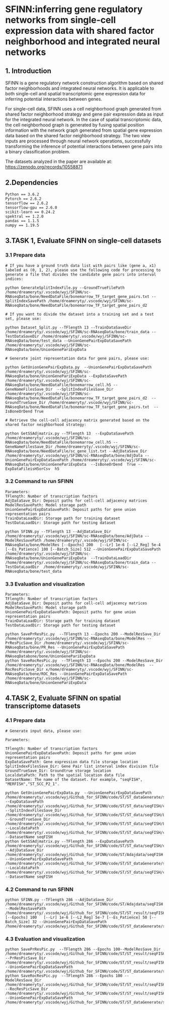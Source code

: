 # SFINN:inferring gene regulatory networks from single-cell expression data with shared factor neighborhood and integrated neural networks

## 1. Introduction

SFINN is a gene regulatory network construction algorithm based on shared factor neighborhoods and integrated neural networks. It is applicable to both single-cell and spatial transcriptomic gene expression data for inferring potential interactions between genes. 

For single-cell data, SFINN uses a cell neighborhood graph generated from shared factor neighborhood strategy and gene pair expression data as input for the integrated neural network. In the case of spatial transcriptomic data, the cell neighborhood graph is generated by fusing spatial position information with the network graph generated from spatial gene expression data based on the shared factor neighborhood strategy. The two view inputs are processed through neural network operations, successfully transforming the inference of potential interactions between gene pairs into a binary classification problem.

The datasets analyzed in the paper are available at: https://zenodo.org/records/10558871

## 2.Dependencies

    Python == 3.6.2 
    Pytorch == 2.6.2
    tensorflow == 2.6.2
    tensorflow-gpu == 2.6.0
    scikit-learn == 0.24.2
    spektral == 1.2.0
    pandas == 1.1.5
    numpy == 1.19.5
 ## 3.TASK 1, Evaluate SFINN on single-cell datasets
### 3.1 Prepare data
    # If you have a ground truth data list with pairs like (gene a, x1) labeled as (0, 1, 2), please use the following code for processing to generate a file that divides the candidate gene pairs into interval indices:

    python GenerateSplitIndexFile.py --GroundTrueFilePath /home/dreameryty/.vscode/wyj/SFINN/sc-RNAseqData/bone/NeedDataFile/bonemarrow_TF_target_gene_pairs.txt --SplitIndexSavePath /home/dreameryty/.vscode/wyj/SFINN/sc-RNAseqData/bone/NeedDataFile/bonemarrow_TF_target_gene_pairs_d2  
    
    # If you want to divide the dataset into a training set and a test set, please use:
    
    python Dataset_Split.py --TFlength 13 --TrainDataSaveDir /home/dreameryty/.vscode/wyj/SFINN/sc-RNAseqData/bone/train_data --TestDataSaveDir /home/dreameryty/.vscode/wyj/SFINN/sc-RNAseqData/bone/test_data --UnionGenePairExpDataSavePath /home/dreameryty/.vscode/wyj/SFINN/sc-RNAseqData/bone/UnionGenePariExpData

    # Generate joint representation data for gene pairs, please use:

    python GetUnionGenePairExpData.py  --UnionGenePairExpDataSavePath  /home/dreameryty/.vscode/wyj/SFINN/sc-RNAseqData/bone/UnionGenePariExpData --ExpDataSavePath /home/dreameryty/.vscode/wyj/SFINN/sc-RNAseqData/bone/NeedDataFile/bonemarrow_cell.h5 --GeneNameFilesSave_Dir  --SplitIndexFilesSave_Dir /home/dreameryty/.vscode/wyj/SFINN/sc-RNAseqData/bone/NeedDataFile/bonemarrow_TF_target_gene_pairs_d2  --GroundTrueSave_Dir /home/dreameryty/.vscode/wyj/SFINN/sc-RNAseqData/bone/NeedDataFile/bonemarrow_TF_target_gene_pairs.txt  --IsBoneOrDend True

    # Retrieve the cell-cell adjacency matrix generated based on the shared factor neighborhood strategy:

    python GetSSAdjmatrix.py --TFlength 13  --ExpDataSavePath /home/dreameryty/.vscode/wyj/SFINN/sc-RNAseqData/bone/NeedDataFile/bonemarrow_cell.h5 --GeneNameFilesSave_Dir /home/dreameryty/.vscode/wyj/SFINN/sc-RNAseqData/bone/NeedDataFile/sc_gene_list.txt --AdjDataSave_Dir /home/dreameryty/.vscode/wyj/SFINN/sc-RNAseqData/bone/AdjData --UnionGenePairExpDataSavePath /home/dreameryty/.vscode/wyj/SFINN/sc-RNAseqData/bone/UnionGenePariExpData  --IsBoneOrDend  True --ExpDataFileisH5orCsv  h5


    


### 3.2 Command to run SFINN
    Parameters:
    TFlength: Number of transcription factors
    AdjDataSave_Dir: Deposit paths for cell-cell adjacency matrices
    ModelResSavePath: Model storage path
    UnionGenePairExpDataSavePath: Deposit paths for gene union representation pairs
    TrainDataLoadDir: Storage path for training dataset
    TestDataLoadDir: Storage path for testing dataset

    python SFINN.py --TFlength 13 --AdjDataSave_Dir /home/dreameryty/.vscode/wyj/SFINN/sc-RNAseqData/bone/AdjData --ModelResSavePath /home/dreameryty/.vscode/wyj/SFINN/sc-RNAseqData/bone/ModelRes [--Epochs] 200   [--Lr] 1e-6 [--L2_Reg] 5e-4 [--Es_Patience] 100 [--Batch_Size] 512 --UnionGenePairExpDataSavePath /home/dreameryty/.vscode/wyj/SFINN/sc-RNAseqData/bone/UnionGenePariExpData  --TrainDataLoadDir  /home/dreameryty/.vscode/wyj/SFINN/sc-RNAseqData/bone/train_data --TestDataLoadDir  /home/dreameryty/.vscode/wyj/SFINN/sc-RNAseqData/bone/test_data


                   
### 3.3 Evaluation and visualization
    Parameters:
    TFlength: Number of transcription factors
    AdjDataSave_Dir: Deposit paths for cell-cell adjacency matrices
    ModelResSavePath: Model storage path
    UnionGenePairExpDataSavePath: Deposit paths for gene union representation pairs
    TrainDataLoadDir: Storage path for training dataset
    TestDataLoadDir: Storage path for testing dataset

    python SavePrResPic.py  --TFlength 13 --Epochs 200 --ModelResSave_Dir /home/dreameryty/.vscode/wyj/SFINN/sc-RNAseqData/bone/ModelRes --PrResPicSave_Dir /home/dreameryty/.vscode/wyj/SFINN/sc-RNAseqData/bone/PR_Res --UnionGenePairExpDataSavePath /home/dreameryty/.vscode/wyj/SFINN/sc-RNAseqDatabone/bone/UnionGenePariExpData
    python SaveRocResPic.py  --TFlength 13 --Epochs 200 --ModelResSave_Dir /home/dreameryty/.vscode/wyj/SFINN/sc-RNAseqData/bone/ModelRes  --RocResPicSave_Dir x/home/dreameryty/.vscode/wyj/SFINN/sc-RNAseqData/bone/ROC_Res --UnionGenePairExpDataSavePath /home/dreameryty/.vscode/wyj/SFINN/sc-RNAseqData/bone/UnionGenePariExpData
 ## 4.TASK 2, Evaluate SFINN on spatial transcriptome datasets
### 4.1 Prepare data
    # Generate input data, please use:

    Parameters:

    TFlength: Number of transcription factors
    UnionGenePairExpDataSavePath: Deposit paths for gene union representation pairs
    ExpDataSavePath: Gene expression data file storage location
    SplitIndexFilesSave_Dir: Gene Pair list interval index division file
    GroundTrueSave_Dir: Groundtrue storage location
    LocaldataPath: Path to the spatial location data file
    DatasetName: The name of the dataset. For example, "seqFISH", "MERFISH","ST_SCC_P2_1".

    python GetUnionGenePairExpData.py  --UnionGenePairExpDataSavePath  /home/dreameryty/.vscode/wyj/Github_for_SFINN/code/ST/ST_dataGenerate/seqFISH  --ExpDataSavePath /home/dreameryty/.vscode/wyj/Github_for_SFINN/code/ST/ST_data/seqFISH/cortex_svz_counts.csv --SplitIndexFilesSave_Dir /home/dreameryty/.vscode/wyj/Github_for_SFINN/code/ST/ST_data/seqFISH/L_Rpairs_split_index.txt  --GroundTrueSave_Dir /home/dreameryty/.vscode/wyj/Github_for_SFINN/code/ST/ST_data/seqFISH/L_Rpairs.txt --LocaldataPath /home/dreameryty/.vscode/wyj/Github_for_SFINN/code/ST/ST_data/seqFISH/cortex_svz_cellcentroids.csv --DatasetName seqFISH
    python GetSSAdjmatrix.py --TFlength 286 --ExpDataSavePath /home/dreameryty/.vscode/wyj/Github_for_SFINN/code/ST/ST_data/seqFISH/cortex_svz_counts.csv  --AdjDataSave_Dir /home/dreameryty/.vscode/wyj/Github_for_SFINN/code/ST/Adajdata/seqFISH --UnionGenePairExpDataSavePath /home/dreameryty/.vscode/wyj/Github_for_SFINN/code/ST/ST_dataGenerate/seqFISH  --LocaldataPath /home/dreameryty/.vscode/wyj/Github_for_SFINN/code/ST/ST_data/seqFISH/cortex_svz_cellcentroids.csv --DatasetName seqFISH

### 4.2 Command to run SFINN
    python SFINN.py --TFlength 286 --AdjDataSave_Dir /home/dreameryty/.vscode/wyj/Github_for_SFINN/code/ST/Adajdata/seqFISH --ModelResSavePath /home/dreameryty/.vscode/wyj/Github_for_SFINN/code/ST/ST_result/seqFISH [--Epochs] 100   [--Lr] 1e-6 [--L2_Reg] 5e-7 [--Es_Patience] 50 [--Batch_Size] 32 --UnionGenePairExpDataSavePath /home/dreameryty/.vscode/wyj/Github_for_SFINN/code/ST/ST_dataGenerate/seqFISH


### 4.3 Evaluation and visualization
    python SavePrResPic.py  --TFlength 286 --Epochs 100--ModelResSave_Dir /home/dreameryty/.vscode/wyj/Github_for_SFINN/code/ST/ST_result/seqFISH  --PrResPicSave_Dir /home/dreameryty/.vscode/wyj/Github_for_SFINN/code/ST/ST_result/seqFISH_pr_res --UnionGenePairExpDataSavePath /home/dreameryty/.vscode/wyj/Github_for_SFINN/code/ST/ST_dataGenerate/seqFISH
    python SaveRocResPic.py  --TFlength 286 --Epochs 100 --ModelResSave_Dir /home/dreameryty/.vscode/wyj/Github_for_SFINN/code/ST/ST_result/seqFISH  --RocResPicSave_Dir /home/dreameryty/.vscode/wyj/Github_for_SFINN/code/ST/ST_result/seqFISH_roc_res  --UnionGenePairExpDataSavePath /home/dreameryty/.vscode/wyj/Github_for_SFINN/code/ST/ST_dataGenerate/seqFISH
                   
